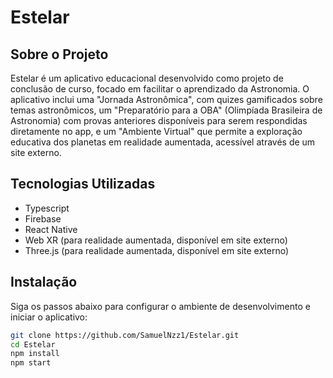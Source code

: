 # Estelar

## Sobre o Projeto

Estelar é um aplicativo educacional desenvolvido como projeto de conclusão de curso, focado em facilitar o aprendizado da Astronomia. O aplicativo inclui uma "Jornada Astronômica", com quizes gamificados sobre temas astronômicos, um "Preparatório para a OBA" (Olimpíada Brasileira de Astronomia) com provas anteriores disponíveis para serem respondidas diretamente no app, e um "Ambiente Virtual" que permite a exploração educativa dos planetas em realidade aumentada, acessível através de um site externo.

## Tecnologias Utilizadas

- Typescript
- Firebase
- React Native
- Web XR (para realidade aumentada, disponível em site externo)
- Three.js (para realidade aumentada, disponível em site externo)

## Instalação 

Siga os passos abaixo para configurar o ambiente de desenvolvimento e iniciar o aplicativo:

```bash
git clone https://github.com/SamuelNzz1/Estelar.git
cd Estelar
npm install
npm start
